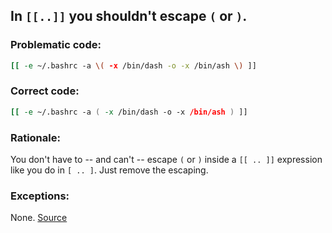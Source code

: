 ## In `[[..]]` you shouldn't escape `(` or `)`.

### Problematic code:

```sh
[[ -e ~/.bashrc -a \( -x /bin/dash -o -x /bin/ash \) ]]
```

### Correct code:

```sh
[[ -e ~/.bashrc -a ( -x /bin/dash -o -x /bin/ash ) ]]
```

### Rationale:

You don't have to -- and can't -- escape `(` or `)` inside a `[[ .. ]]` expression like you do in `[ .. ]`. Just remove the escaping.

### Exceptions:

None.
[Source](https://github.com/koalaman/shellcheck/wiki/SC1029)

